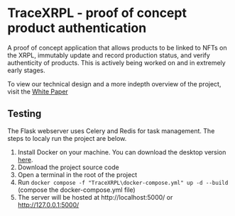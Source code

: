 # TraceXRPL - proof of concept product authentication 

A proof of concept application that allows products to be linked to NFTs on the XRPL, immutably update and record production status, and verify authenticity of products. This is actively being worked on and in extremely early stages.

To view our technical design and a more indepth overview of the project, visit the [White Paper](./docs/whitepaper.md)

## Testing

The Flask webserver uses Celery and Redis for task management. The steps to localy run the project are below.

1. Install Docker on your machine. You can download the desktop version [here](https://www.docker.com/products/docker-desktop).
2. Download the project source code
3. Open a terminal in the root of the project
4. Run `docker compose -f "TraceXRPL\docker-compose.yml" up -d --build` (compose the docker-compose.yml file)
5. The server will be hosted at http://localhost:5000/ or http://127.0.0.1:5000/